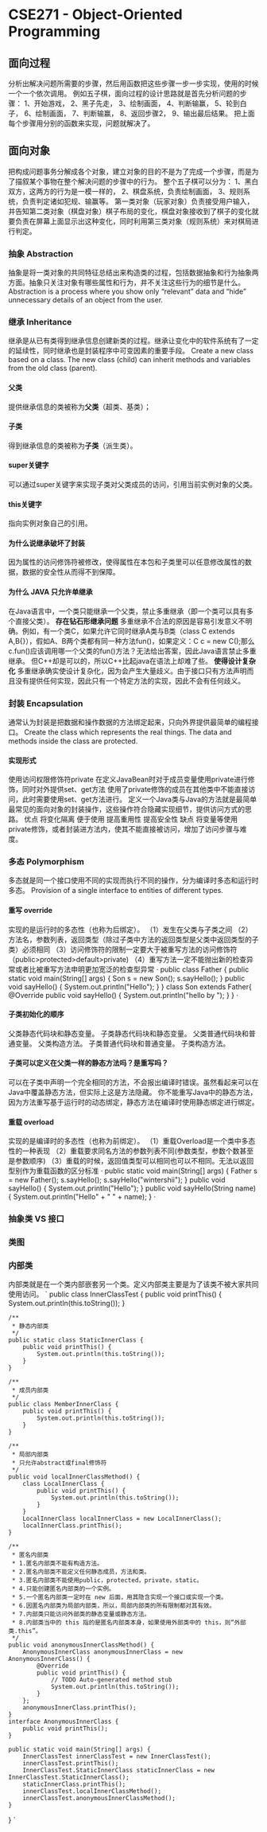 # CSE271 - Object-Oriented Programming

## 面向过程

分析出解决问题所需要的步骤，然后用函数把这些步骤一步一步实现，使用的时候一个一个依次调用。
例如五子棋，面向过程的设计思路就是首先分析问题的步骤：
1、开始游戏，
2、黑子先走，
3、绘制画面，
4、判断输赢，
5、轮到白子，
6、绘制画面，
7、判断输赢，
8、返回步骤2，
9、输出最后结果。
把上面每个步骤用分别的函数来实现，问题就解决了。

## 面向对象

把构成问题事务分解成各个对象，建立对象的目的不是为了完成一个步骤，而是为了描叙某个事物在整个解决问题的步骤中的行为。
整个五子棋可以分为：
1、黑白双方，这两方的行为是一模一样的，
2、棋盘系统，负责绘制画面，
3、规则系统，负责判定诸如犯规、输赢等。
第一类对象（玩家对象）负责接受用户输入，并告知第二类对象（棋盘对象）棋子布局的变化，棋盘对象接收到了棋子的变化就要负责在屏幕上面显示出这种变化，同时利用第三类对象（规则系统）来对棋局进行判定。

### 抽象 Abstraction

抽象是将一类对象的共同特征总结出来构造类的过程，包括数据抽象和行为抽象两方面。抽象只关注对象有哪些属性和行为，并不关注这些行为的细节是什么。
Abstraction is a process where you show only “relevant” data and “hide” unnecessary details of an object from the user.

### 继承 Inheritance

继承是从已有类得到继承信息创建新类的过程。继承让变化中的软件系统有了一定的延续性，同时继承也是封装程序中可变因素的重要手段。
Create a new class based on a class. The new class (child) can inherit methods and variables from the old class (parent).
#### 父类
提供继承信息的类被称为**父类**（超类、基类）；
#### 子类
得到继承信息的类被称为**子类**（派生类）。
#### super关键字
可以通过super关键字来实现子类对父类成员的访问，引用当前实例对象的父类。
#### this关键字
指向实例对象自己的引用。
#### 为什么说继承破坏了封装因为属性的访问修饰符被修改，使得属性在本包和子类里可以任意修改属性的数据，数据的安全性从而得不到保障。#### 为什么 JAVA 只允许单继承在Java语言中，一个类只能继承一个父类，禁止多重继承（即一个类可以具有多个直接父类）。
**存在钻石形继承问题**
多重继承不合法的原因是容易引发意义不明确。例如，有一个类C，如果允许它同时继承A类与B类（class C extends A,B{}），假如A、B两个类都有同一种方法fun()，如果定义：C c = new C();那么c.fun()应该调用哪一个父类的fun()方法？无法给出答案，因此Java语言禁止多重继承。 但C++却是可以的，所以C++比起java在语法上却难了些。
**使得设计复杂化**
多重继承确实使设计复杂化，因为会产生大量歧义。由于接口只有方法声明而且没有提供任何实现，因此只有一个特定方法的实现，因此不会有任何歧义。

### 封装 Encapsulation

通常认为封装是把数据和操作数据的方法绑定起来，只向外界提供最简单的编程接口。
Create the class which represents the real things. The data and methods inside the class are protected.
#### 实现形式
使用访问权限修饰符private 在定义JavaBean时对于成员变量使用private进行修饰，同时对外提供set、get方法 使用了private修饰的成员在其他类中不能直接访问，此时需要使用set、get方法进行。 定义一个Java类与Java的方法就是最简单最常见的面向对象的封装操作，这些操作符合隐藏实现细节，提供访问方式的思路。 优点 将变化隔离 便于使用 提高重用性 提高安全性 缺点 将变量等使用private修饰，或者封装进方法内，使其不能直接被访问，增加了访问步骤与难度。

### 多态 Polymorphism
多态就是同一个接口使用不同的实现而执行不同的操作，分为编译时多态和运行时多态。
Provision of a single interface to entities of different types.
#### 重写 override
实现的是运行时的多态性（也称为后绑定）。
（1）发生在父类与子类之间
（2）方法名，参数列表，返回类型（除过子类中方法的返回类型是父类中返回类型的子类）必须相同
（3）访问修饰符的限制一定要大于被重写方法的访问修饰符（public>protected>default>private)
（4）重写方法一定不能抛出新的检查异常或者比被重写方法申明更加宽泛的检查型异常
·
public class Father {
    public static void main(String[] args) {
        Son s = new Son();
        s.sayHello();
    }
    public void sayHello() {
        System.out.println("Hello");
    }
}
class Son extends Father{
    @Override public void sayHello() {
        System.out.println("hello by ");
    }
}
·
#### 子类初始化的顺序父类静态代码块和静态变量。
子类静态代码块和静态变量。
父类普通代码块和普通变量。父类构造方法。
子类普通代码块和普通变量。
子类构造方法。#### 子类可以定义在父类一样的静态方法吗？是重写吗？
可以在子类中声明一个完全相同的方法，不会报出编译时错误。虽然看起来可以在Java中覆盖静态方法，但实际上这是方法隐藏。
你不能重写Java中的静态方法，因为方法重写基于运行时的动态绑定，静态方法在编译时使用静态绑定进行绑定。
#### 重载 overload
实现的是编译时的多态性（也称为前绑定）。
（1）重载Overload是一个类中多态性的一种表现
（2）重载要求同名方法的参数列表不同(参数类型，参数个数甚至是参数顺序)
（3）重载的时候，返回值类型可以相同也可以不相同。无法以返回型别作为重载函数的区分标准
·
public static void main(String[] args) {
    Father s = new Father();
    s.sayHello();
    s.sayHello("wintershii");
}
public void sayHello() {
    System.out.println("Hello");
}
public void sayHello(String name) {
    System.out.println("Hello" + " " + name);
}
·

### 抽象类 VS 接口

### 类图

### 内部类

内部类就是在一个类内部嵌套另一个类。定义内部类主要是为了该类不被大家共同使用访问。
`
public class InnerClassTest {
    public void printThis() {
        System.out.println(this.toString());
    }

    /**
     * 静态内部类
     */
    public static class StaticInnerClass {
        public void printThis() {
            System.out.println(this.toString());
        }
    }

    /**
     * 成员内部类
     */
    public class MemberInnerClass {
        public void printThis() {
            System.out.println(this.toString());
        }
    }

    /**
     * 局部内部类
     * 只允许abstract或final修饰符
     */
    public void localInnerClassMethod() {
        class LocalInnerClass {
            public void printThis() {
                System.out.println(this.toString());
            }
        }
        LocalInnerClass localInnerClass = new LocalInnerClass();
        localInnerClass.printThis();
    }

    /**
     * 匿名内部类
     * 1.匿名内部类不能有构造方法。
     * 2.匿名内部类不能定义任何静态成员，方法和类。
     * 3.匿名内部类不能使用public，protected，private，static。
     * 4.只能创建匿名内部类的一个实例。
     * 5.一个匿名内部类一定时在 new 后面，用其隐含实现一个接口或实现一个类。
     * 6.因匿名内部类为局部内部类，所以，局部内部类的所有限制都对其有效。
     * 7.内部类只能访问外部类的静态变量或静态方法。
     * 8.内部类当中的 this 指的是匿名内部类本身，如果使用外部类中的 this，则“外部类.this”。
     */
    public void anonymousInnerClassMethod() {
        AnonymousInnerClass anonymousInnerClass = new AnonymousInnerClass() {
            @Override
            public void printThis() {
                // TODO Auto-generated method stub
                System.out.println(this.toString());
            }
        };
        anonymousInnerClass.printThis();
    }
    interface AnonymousInnerClass {
        public void printThis();
    }

    public static void main(String[] args) {
        InnerClassTest innerClassTest = new InnerClassTest();
        innerClassTest.printThis();
        InnerClassTest.StaticInnerClass staticInnerClass = new InnerClassTest.StaticInnerClass();
        staticInnerClass.printThis();
        innerClassTest.localInnerClassMethod();
        innerClassTest.anonymousInnerClassMethod();
    }
}
`
